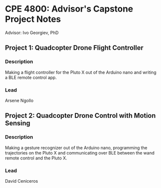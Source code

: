 # CPE 4800: Advisor's Capstone Project Notes

Advisor: Ivo Georgiev, PhD

## Project 1: Quadcopter Drone Flight Controller

### Description

Making a flight controller for the Pluto X out of the Arduino nano and writing a BLE remote control app.

### Lead

Arsene Ngollo

## Project 2: Quadcopter Drone Control with Motion Sensing

### Description

Making a gesture recognizer out of the Arduino nano, programming the trajectories on the Pluto X and communicating over BLE between the wand remote control and the Pluto X.

### Lead

David Ceniceros
